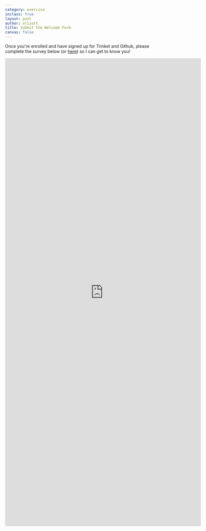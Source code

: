```yaml
---
category: exercise
inclass: true
layout: post
author: elliott
title: Submit the Welcome Form
canvas: false
---
```



Once you're enrolled and have signed up for Trinket and Github, please complete the survey below (or [here](https://forms.gle/HkMUT9C3yzJseoKi7)) so I can get to know you!

<iframe src="https://docs.google.com/forms/d/e/1FAIpQLScfkzpqUvR1N3XpFWWar3CdQR8XJCSExBnkmP3SyhikyjbUbQ/viewform?embedded=true" width="640" height="1533" frameborder="0" marginheight="0" marginwidth="0">Loading…</iframe>